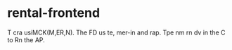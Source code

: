 # rental-frontend
T
cra usiMCK(M,ER,N).
The FD us te, mer-in and rap.
Tpe nm rn dv in the C to Rn the AP.
